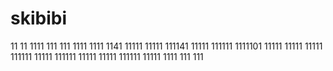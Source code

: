 # skibibi
11
11
1111
111
111
1111
1111
1141
11111
11111
111141
11111
111111
1111101
11111
11111
11111
111111
11111
111111
11111
11111
111111
11111
1111
111
111
